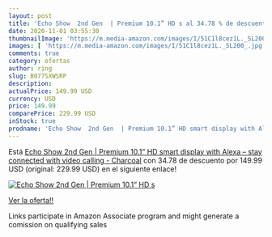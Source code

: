 ```yaml
---
layout: post
title: 'Echo Show  2nd Gen  | Premium 10.1” HD s al 34.78 % de descuento'
date: 2020-11-01 03:55:30
thumbnailImage: 'https://m.media-amazon.com/images/I/51C1l8cez1L._SL200_.jpg'
images: [ 'https://m.media-amazon.com/images/I/51C1l8cez1L._SL200_.jpg' ]
comments: true
category: ofertas
author: ring
slug: B077SXWSRP
description:
actualPrice: 149.99 USD
currency: USD
price: 149.99
comparePrice: 229.99 USD
inStock: true
prodname: 'Echo Show  2nd Gen  | Premium 10.1” HD smart display with Alexa – stay connected with video calling - Charcoal'
---
```


Está [Echo Show  2nd Gen  | Premium 10.1” HD smart display with Alexa – stay connected with video calling - Charcoal](https://www.amazon.com/dp/B077SXWSRP/?tag=tolees-20) con 34.78 de descuento por 149.99 USD (original: 229.99 USD) en el siguiente enlace!

[![Echo Show  2nd Gen  | Premium 10.1” HD s](https://m.media-amazon.com/images/I/51C1l8cez1L._SL200_.jpg)](https://www.amazon.com/dp/B077SXWSRP/?tag=tolees-20)

[Ver la oferta!!](https://www.amazon.com/dp/B077SXWSRP/?tag=tolees-20)

Links participate in Amazon Associate program and might generate a comission on qualifying sales


